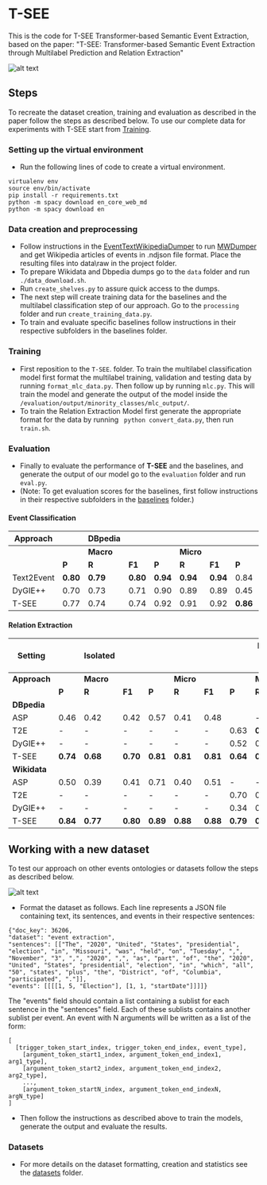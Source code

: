 # T-SEE

This is the code for T-SEE Transformer-based Semantic Event Extraction, based on the paper: "T-SEE: Transformer-based Semantic Event Extraction through
Multilabel Prediction and Relation Extraction"

![alt text](https://github.com/foranonymoussubmissions2022/T-SEE/blob/main/figs/example.png)


## Steps
To recreate the dataset creation, training and evaluation as described in the paper follow the steps as described below. To use our complete data for experiments with T-SEE start from [Training](#Training).
### Setting up the virtual environment
* Run the following lines of code to create a virtual environment.

```
virtualenv env
source env/bin/activate
pip install -r requirements.txt
python -m spacy download en_core_web_md
python -m spacy download en
```

### Data creation and preprocessing
* Follow instructions in the [EventTextWikipediaDumper](https://github.com/foranonymoussubmissions2022/EventTextWikipediaDumper) to run [MWDumper](https://www.mediawiki.org/wiki/Manual:MWDumper) and get Wikipedia articles of events in .ndjson file format. Place the resulting files into data\raw in the project folder.
* To prepare Wikidata and Dbpedia dumps go to the ```data``` folder and run  ```./data_download.sh```.
* Run ```create_shelves.py``` to assure quick access to the dumps.
* The next step will create training data for the baselines and the multilabel classification step of our approach. Go to the ```processing``` folder and run ```create_training_data.py```.
* To train and evaluate specific baselines follow instructions in their respective subfolders in the baselines folder. 
### Training
* First reposition to the ```T-SEE```. folder. To train the multilabel classification model first format the multilabel training, validation and testing data by running  ```format_mlc_data.py```. Then follow up by running ```mlc.py```. This will train the model and generate the output of the model inside the ```/evaluation/output/minority_classes/mlc_output/```.
* To train the Relation Extraction Model first generate the appropriate format for the data by running ``` python convert_data.py```, then run ```train.sh```.
### Evaluation
* Finally to evaluate the performance of **T-SEE** and the baselines, and generate the output of our model go to the ```evaluation``` folder and run ```eval.py```. 
* (Note: To get evaluation scores for the baselines, first follow instructions in their respective subfolders in the [baselines](https://github.com/foranonymoussubmissions2022/T-SEE/blob/main/baselines) folder.)


#### Event Classification


| **Approach** | | **DBpedia** | | | | | | **Wikidata** | | | | |
|--------------|-------------|---|---|---|---|---|------------|---|---|---|---|---|
|              | | **Macro**   |   | | **Micro** |   |   |  **Macro** |   | |  **Micro** |   |   |
|              | **P**       | **R** | **F1** | **P** | **R** | **F1** | **P** | **R** | **F1** | **P** | **R** | **F1** |
| Text2Event        | **0.80**    | **0.79** | **0.80** | **0.94** | **0.94** | **0.94** | 0.84 | 0.86 | 0.85 | 0.87 | 0.89 | 0.88 |
| DyGIE++      | 0.70        | 0.73 | 0.71 | 0.90 | 0.89 | 0.89 | 0.45 | 0.39 | 0.41 | 0.80 | 0.63 | 0.71 |
| T-SEE     | 0.77        | 0.74 | 0.74 | 0.92 | 0.91 | 0.92 | **0.86** | **0.87** | **0.86** | **0.89** | **0.90** | **0.89** |


#### Relation Extraction


| **Setting** || **Isolated** | | | | | | **End-to-end** | | | | | 
|-------------|--------------|---|---|---|---|---|---------------|---|---|---|---|---|
| **Approach** | | **Macro**   |   || **Micro** |   |   | **Macro**   |   || **Micro** |   |   |
|             | **P**       | **R** | **F1** | **P** | **R** | **F1** | **P** | **R** | **F1** | **P** | **R** | **F1** |
| **DBpedia** |
| ASP         | 0.46 | 0.42 | 0.42 | 0.57 | 0.41 | 0.48 | | -           | -   | -    | -   | -   | -    
| T2E         | -  | - | - | - | - | - | 0.63 | **0.58** | 0.60 | **0.74** | **0.74** | **0.74** |
| DyGIE++     | -       | - | - | - | - | - | 0.52 | 0.47 | 0.49 | 0.71 | 0.66 | 0.68 |
| T-SEE       | **0.74**        | **0.68** | **0.70** | **0.81** | **0.81** | **0.81** | **0.64** | **0.58** | **0.61** | **0.75** | **0.74** | **0.74** |
| **Wikidata**|
| ASP         | 0.50 | 0.39 | 0.41 | 0.71 | 0.40 | 0.51 | -           | -   | -    | -   | -   | -    |
| T2E         | -           | -   | -    | -   | -   | -    | 0.70 | 0.68 | 0.68 | 0.78 | 0.81 | 0.79 |
| DyGIE++     |  -           | -   | -    | -   | -   | -    | 0.34 | 0.27 | 0.28 | 0.69 | 0.42 | 0.52 |
| T-SEE       | **0.84**    | **0.77** | **0.80** | **0.89** | **0.88** | **0.88** | **0.79** | **0.73** | **0.75** | **0.83** | **0.82** | **0.82** |


## Working with a new dataset
To test our approach on other events ontologies or datasets follow the steps as described below.

![alt text](https://github.com/foranonymoussubmissions2022/T-SEE/blob/main/figs/pipeline.png)

* Format the dataset as follows. Each line represents a JSON file containing text, its sentences, and events in their respective sentences:


```
{"doc_key": 36206, 
"dataset": "event extraction", 
"sentences": [["The", "2020", "United", "States", "presidential", "election", "in", "Missouri", "was", "held", "on", "Tuesday", ",", "November", "3", ",", "2020", ",", "as", "part", "of", "the", "2020", "United", "States", "presidential", "election", "in", "which", "all", "50", "states", "plus", "the", "District", "of", "Columbia", "participated", "."]],
"events": [[[[1, 5, "Election"], [1, 1, "startDate"]]]]}
```

The "events" field should contain a list containing a sublist for each sentence in the "sentences" field. Each of these sublists contains another sublist per event.
An event with N arguments will be written as a list of the form:

```
[
  [trigger_token_start_index, trigger_token_end_index, event_type], 
    [argument_token_start1_index, argument_token_end_index1, arg1_type], 
    [argument_token_start2_index, argument_token_end_index2, arg2_type], 
    ...,  
    [argument_token_startN_index, argument_token_end_indexN, argN_type]
]
```


* Then follow the instructions as described above to train the models, generate the output and evaluate the results.

### Datasets
  * For more details on the dataset formatting, creation and statistics see the [datasets](https://github.com/foranonymoussubmissions2022/T-SEE/blob/main/data/datasets) folder.








